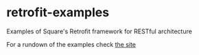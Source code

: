 retrofit-examples
=================

Examples of Square's Retrofit framework for RESTful architecture

For a rundown of the examples check <a href="//kdubblabs.com/java/retrofit-examples/">the site</a>
